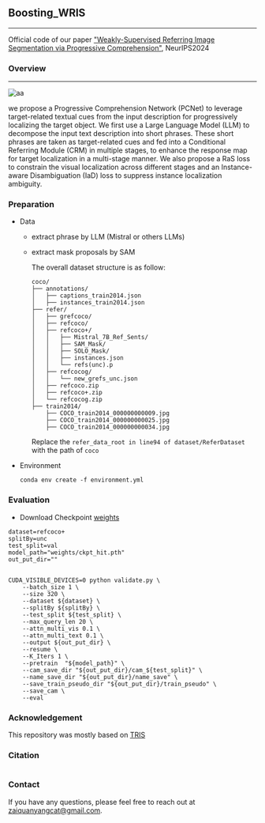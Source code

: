 ## Boosting_WRIS
--- 
Official code of our paper ["Weakly-Supervised Referring Image Segmentation via Progressive Comprehension"](https://arxiv.org/pdf/2410.01544), NeurIPS2024

### Overview
---
![aa](./QQ20250710-213401.png)

we propose a  Progressive Comprehension Network (PCNet) to leverage target-related textual cues from the input description for progressively localizing the target object. We first use a Large Language Model (LLM) to decompose the input text description into short phrases. These short phrases are taken as target-related cues and fed into a Conditional Referring Module (CRM) in multiple stages, to enhance the response map for target localization in a multi-stage manner. We also propose a RaS loss to constrain the visual localization across different stages and an Instance-aware Disambiguation (IaD) loss to suppress instance localization ambiguity.


### Preparation

- Data
  - extract phrase by LLM (Mistral or others LLMs)
  - extract mask proposals by SAM

    The overall dataset structure is as follow:

    ```
    coco/
    ├── annotations/
    │   ├── captions_train2014.json
    │   ├── instances_train2014.json
    ├── refer/
    │   ├── grefcoco/
    │   ├── refcoco/
    │   ├── refcoco+/
    │   │   ├── Mistral_7B_Ref_Sents/
    │   │   ├── SAM_Mask/
    │   │   ├── SOLO_Mask/
    │   │   ├── instances.json
    │   │   └── refs(unc).p
    │   ├── refcocog/
    │   │   └── new_grefs_unc.json
    │   ├── refcoco.zip
    │   ├── refcoco+.zip
    │   └── refcocog.zip
    ├── train2014/
        ├── COCO_train2014_000000000009.jpg
        ├── COCO_train2014_000000000025.jpg
        ├── COCO_train2014_000000000034.jpg
    ```

    Replace the `refer_data_root in line94 of dataset/ReferDataset` with the path of `coco`


- Environment

  ```
  conda env create -f environment.yml

### Evaluation

- Download Checkpoint [weights](TODO)
  
```shell
dataset=refcoco+
splitBy=unc
test_split=val
model_path="weights/ckpt_hit.pth"
out_put_dir=""


CUDA_VISIBLE_DEVICES=0 python validate.py \
    --batch_size 1 \
    --size 320 \
    --dataset ${dataset} \
    --splitBy ${splitBy} \
    --test_split ${test_split} \
    --max_query_len 20 \
    --attn_multi_vis 0.1 \
    --attn_multi_text 0.1 \
    --output ${out_put_dir} \
    --resume \
    --K_Iters 1 \
    --pretrain  "${model_path}" \
    --cam_save_dir "${out_put_dir}/cam_${test_split}" \
    --name_save_dir "${out_put_dir}/name_save" \
    --save_train_pseudo_dir "${out_put_dir}/train_pseudo" \
    --save_cam \
    --eval
```

### Acknowledgement

This repository  was mostly based on [TRIS](https://github.com/fawnliu/TRIS/tree/main)

### Citation

```
```

### Contact
If you have any questions, please feel free to reach out at zaiquanyangcat@gmail.com.